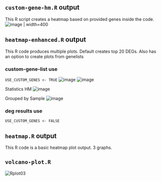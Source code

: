 ## `custom-gene-hm.R` output
This R script creates a heatmap based on provided genes inside the code.
![image | width=400](https://github.com/user-attachments/assets/93b35e17-5bf0-4cec-ba10-b034e1f6dad9 )

## `heatmap-enhanced.R` output
This R code produces multiple plots. Default creates top 20 DEGs. Also has an option to create plots from genelists
### custom-gene-list use
`USE_CUSTOM_GENES <- TRUE`
![image](https://github.com/user-attachments/assets/f4fae02b-ff11-4cd0-b7b3-2cc84fa1c049)
![image](https://github.com/user-attachments/assets/a13bc8dd-0d22-4174-af38-7a12a429405d)

Statistics HM
![image](https://github.com/user-attachments/assets/5cecebe1-4a96-4acb-b8ca-ca7f7a333cc2)

Grouped by Sample
![image](https://github.com/user-attachments/assets/5ac54951-632b-478b-ba09-d8590cc8cb02)



### deg results use 
`USE_CUSTOM_GENES <- FALSE`
## `heatmap.R` output
This R code is a basic heatmap plot output. 3 graphs.

## `volcano-plot.R`
![Rplot03](https://github.com/user-attachments/assets/a9992251-f2db-4ea3-8f70-11ea397d965f)


